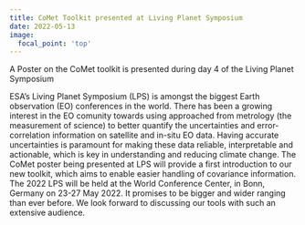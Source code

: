 ```yaml
---
title: CoMet Toolkit presented at Living Planet Symposium
date: 2022-05-13
image:
  focal_point: 'top'
---
```


A Poster on the CoMet toolkit is presented during day 4 of the Living Planet Symposium

<!--more-->

ESA’s Living Planet Symposium (LPS) is amongst the biggest Earth observation (EO) conferences in the world. 
There has been a growing interest in the EO comunity towards using approached from metrology (the measurement of science) to better quantify the uncertainties and error-correlation information on satellite and in-situ EO data.
Having accurate uncertainties is paramount for making these data reliable, interpretable and actionable, which is key in understanding and reducing climate change.
The CoMet poster being presented at LPS will provide a first introduction to our new toolkit, which aims to enable easier handling of covariance information.
The 2022 LPS will be held at the World Conference Center, in Bonn, Germany on 23-27 May 2022. It promises to be bigger and wider ranging than ever before.
We look forward to discussing our tools with such an extensive audience.
